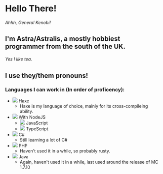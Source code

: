 # Hello There!
###### Ahhh, General Kenobi!

## I'm Astra/Astralis, a mostly hobbiest programmer from the south of the UK.
###### Yes I like tea.
## I use they/them pronouns!

### Languages I can work in (In order of proficency):
 - ![](https://icons-for-free.com/download-icon-vscode+icons+type+haxe-1324451316628400255_32.png) Haxe
    - Haxe is my language of choice, mainly for its cross-compileing ability.
 - ![](https://icons-for-free.com/download-icon-nodejs+original-1324760553994193787_32.png) With NodeJS
    - ![](https://icons-for-free.com/download-icon-javascript+original-1324760550805182024_32.png) JavaScript
    - ![](https://icons-for-free.com/download-icon-typescript+original-1324760574003158198_32.png) TypeScript
 - ![](https://icons-for-free.com/download-icon-csharp+original-1324760527377153447_32.png) C#
    - Still learning a lot of C#
 - ![](https://icons-for-free.com/download-icon-php+plain-1324760555060951567_32.png) PHP
    - Haven't used it in a while, so probably rusty.
 - ![](https://icons-for-free.com/download-icon-java+original-1324760550667278175_32.png) Java
    - Again, haven't used it in a while, last used around the release of MC 1.7.10